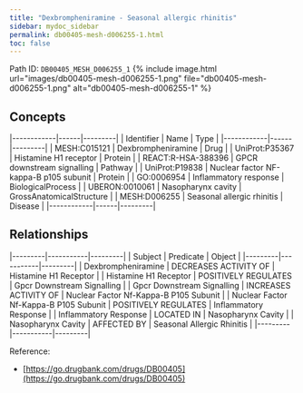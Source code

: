 ```yaml
---
title: "Dexbrompheniramine - Seasonal allergic rhinitis"
sidebar: mydoc_sidebar
permalink: db00405-mesh-d006255-1.html
toc: false 
---
```



Path ID: `DB00405_MESH_D006255_1`
{% include image.html url="images/db00405-mesh-d006255-1.png" file="db00405-mesh-d006255-1.png" alt="db00405-mesh-d006255-1" %}

## Concepts

|------------|------|---------|
| Identifier | Name | Type    |
|------------|------|---------|
| MESH:C015121 | Dexbrompheniramine | Drug |
| UniProt:P35367 | Histamine H1 receptor | Protein |
| REACT:R-HSA-388396 | GPCR downstream signalling | Pathway |
| UniProt:P19838 | Nuclear factor NF-kappa-B p105 subunit | Protein |
| GO:0006954 | Inflammatory response | BiologicalProcess |
| UBERON:0010061 | Nasopharynx cavity | GrossAnatomicalStructure |
| MESH:D006255 | Seasonal allergic rhinitis | Disease |
|------------|------|---------|

## Relationships

|---------|-----------|---------|
| Subject | Predicate | Object  |
|---------|-----------|---------|
| Dexbrompheniramine | DECREASES ACTIVITY OF | Histamine H1 Receptor |
| Histamine H1 Receptor | POSITIVELY REGULATES | Gpcr Downstream Signalling |
| Gpcr Downstream Signalling | INCREASES ACTIVITY OF | Nuclear Factor Nf-Kappa-B P105 Subunit |
| Nuclear Factor Nf-Kappa-B P105 Subunit | POSITIVELY REGULATES | Inflammatory Response |
| Inflammatory Response | LOCATED IN | Nasopharynx Cavity |
| Nasopharynx Cavity | AFFECTED BY | Seasonal Allergic Rhinitis |
|---------|-----------|---------|

Reference: 
  - [https://go.drugbank.com/drugs/DB00405](https://go.drugbank.com/drugs/DB00405)
